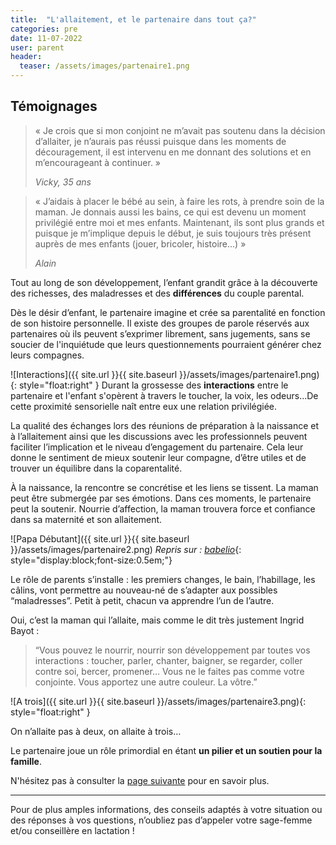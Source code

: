```yaml
---
title:  "L'allaitement, et le partenaire dans tout ça?"
categories: pre
date: 11-07-2022
user: parent
header:
  teaser: /assets/images/partenaire1.png
---
```


## Témoignages

>« Je crois que si mon conjoint ne m’avait pas soutenu dans la décision d’allaiter, je n’aurais pas réussi puisque dans les moments de découragement, il est intervenu en me donnant des solutions et en m’encourageant à continuer. » 
>
> <cite>Vicky, 35 ans</cite>

> « J’aidais à placer le bébé au sein, à faire les rots, à prendre soin de la maman. Je donnais aussi les bains, ce qui est devenu un moment privilégié entre moi et mes enfants. Maintenant, ils sont plus grands et puisque je m’implique depuis le début, je suis toujours très présent auprès de mes enfants (jouer, bricoler, histoire...) » 
>
> <cite>Alain</cite>

Tout au long de son développement, l’enfant grandit grâce à la découverte des richesses, des maladresses et des **différences** du couple parental.
 
Dès le désir d’enfant, le partenaire imagine et crée sa parentalité en fonction de son histoire personnelle. Il existe des groupes de parole réservés aux partenaires où ils peuvent s’exprimer librement, sans jugements, sans se soucier de l'inquiétude que leurs questionnements pourraient générer chez leurs compagnes. 


![Interactions]({{ site.url }}{{ site.baseurl }}/assets/images/partenaire1.png){: style="float:right" } 
Durant la grossesse des **interactions** entre le partenaire et l'enfant s'opèrent à travers le toucher, la voix, les odeurs...De cette proximité sensorielle naît entre eux une relation privilégiée. 

La qualité des échanges lors des réunions de préparation à la naissance et à l’allaitement ainsi que les discussions avec les professionnels peuvent faciliter l’implication et le niveau d’engagement du partenaire. Cela leur donne le sentiment de mieux soutenir leur compagne, d’être utiles et de trouver un équilibre dans la coparentalité.
 
À la naissance, la rencontre se concrétise et les liens se tissent. La maman peut être submergée par ses émotions. Dans ces moments, le partenaire peut la soutenir. Nourrie d’affection, la maman trouvera force et confiance dans sa maternité et son allaitement.

![Papa Débutant]({{ site.url }}{{ site.baseurl }}/assets/images/partenaire2.png)
*Repris sur : [babelio](https://www.babelio.com/livres/Pailles-Papa-debutant--Le-guide-que-tous-les-jeunes-peres/382256)*{: style="display:block;font-size:0.5em;"}


Le rôle de parents s’installe : les premiers changes, le bain, l’habillage, les câlins, vont permettre au nouveau-né de s’adapter aux possibles “maladresses”. Petit à petit, chacun va apprendre l’un de l’autre.

Oui, c’est la maman qui l’allaite, mais comme le dit très justement Ingrid Bayot : 
> “Vous pouvez le nourrir, nourrir son développement par toutes vos interactions : toucher, parler, chanter, baigner, se regarder, coller contre soi, bercer, promener… Vous ne le faites pas comme votre conjointe. Vous apportez une autre couleur. La vôtre.”



![A trois]({{ site.url }}{{ site.baseurl }}/assets/images/partenaire3.png){: style="float:right" } 

On n’allaite pas à deux, on allaite à trois…
 
Le partenaire joue un rôle primordial en étant **un pilier et un soutien pour la famille**.


N'hésitez pas à consulter la [page suivante](https://tout-petits.org/publications/sur-le-radar/comment-favoriser-l-engagement-des-peres-par-nos-politiques-publiques/l-engagement-paternel-essentiel-au-developpement-optimal-des-tout-petits) pour en savoir plus.

___
Pour de plus amples informations, des conseils adaptés à votre situation ou des réponses à vos questions, n’oubliez pas d’appeler votre sage-femme et/ou conseillère en lactation !


